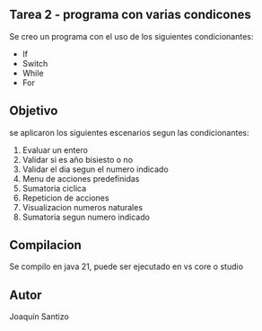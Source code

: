 ## Tarea 2 - programa con varias condicones
Se creo un programa con el uso de los siguientes condicionantes:
- If
- Switch
- While
- For
## Objetivo
se aplicaron los siguientes escenarios segun las condicionantes:
1. Evaluar un entero
2. Validar si es año bisiesto o no
3. Validar el dia segun el numero indicado
4. Menu de acciones predefinidas
5. Sumatoria ciclica
6. Repeticion de acciones
7. Visualizacion numeros naturales
8. Sumatoria segun numero indicado
## Compilacion
Se compilo en java 21, puede ser ejecutado en vs core o studio
## Autor
Joaquín Santizo